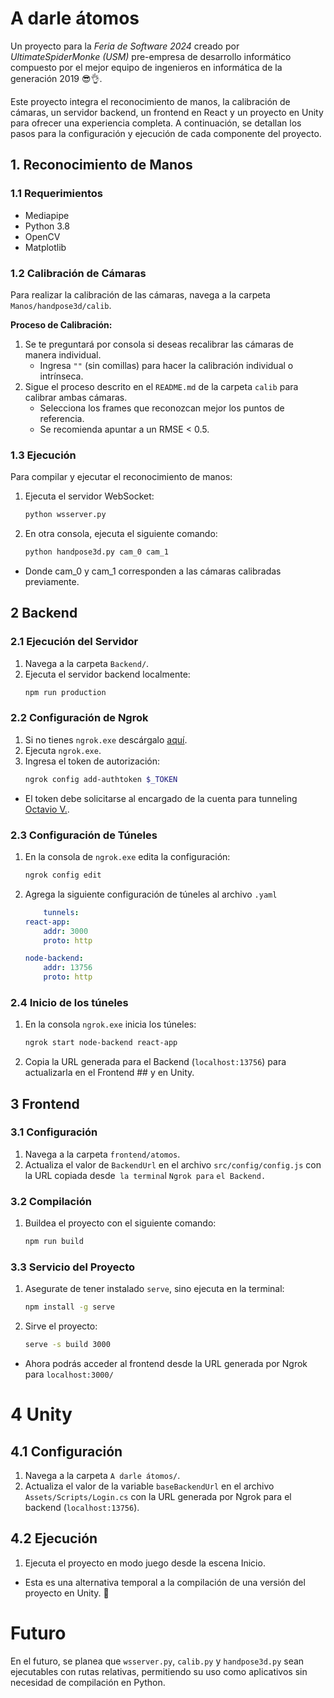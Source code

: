 # A darle átomos
Un proyecto para la _Feria de Software 2024_ creado por _UltimateSpiderMonke (USM)_ pre-empresa de desarrollo informático compuesto por el mejor equipo de ingenieros en informática de la generación 2019 😎👌.  

Este proyecto integra el reconocimiento de manos, la calibración de cámaras, un servidor backend, un frontend en React y un proyecto en Unity para ofrecer una experiencia completa. A continuación, se detallan los pasos para la configuración y ejecución de cada componente del proyecto.

## 1. Reconocimiento de Manos

### 1.1 Requerimientos

- Mediapipe
- Python 3.8
- OpenCV
- Matplotlib

### 1.2 Calibración de Cámaras

Para realizar la calibración de las cámaras, navega a la carpeta `Manos/handpose3d/calib`.

**Proceso de Calibración:**
1. Se te preguntará por consola si deseas recalibrar las cámaras de manera individual.
   - Ingresa `""` (sin comillas) para hacer la calibración individual o intrínseca.
2. Sigue el proceso descrito en el `README.md` de la carpeta `calib` para calibrar ambas cámaras.
   - Selecciona los frames que reconozcan mejor los puntos de referencia.
   - Se recomienda apuntar a un RMSE < 0.5.

### 1.3 Ejecución

Para compilar y ejecutar el reconocimiento de manos:

1. Ejecuta el servidor WebSocket:
   ```bash
   python wsserver.py
2. En otra consola, ejecuta el siguiente comando:
   ```bash
   python handpose3d.py cam_0 cam_1
- Donde cam_0 y cam_1 corresponden a las cámaras calibradas previamente.
## 2 Backend
### 2.1 Ejecución del Servidor
1. Navega a la carpeta `Backend/`.
2. Ejecuta el servidor backend localmente:
    ```bash
    npm run production
### 2.2 Configuración de Ngrok
1. Si no tienes `ngrok.exe` descárgalo [aquí](https://dashboard.ngrok.com/get-started/setup/windows).
2. Ejecuta `ngrok.exe`.
3. Ingresa el token de autorización:
    ```bash
    ngrok config add-authtoken $_TOKEN

- El token debe solicitarse al encargado de la cuenta para tunneling [Octavio V.](github.com/CtmOcho/).
### 2.3 Configuración de Túneles
1. En la consola de `ngrok.exe` edita la configuración:
    ```bash
    ngrok config edit
2. Agrega la siguiente configuración de túneles al archivo `.yaml`
    ```yaml
        tunnels:
    react-app:
        addr: 3000
        proto: http
    
    node-backend:
        addr: 13756
        proto: http
### 2.4 Inicio de los túneles
1. En la consola `ngrok.exe` inicia los túneles:
    ```bash 
    ngrok start node-backend react-app
2. Copia la URL generada para el Backend (`localhost:13756`) para actualizarla en el Frontend ## y en Unity.
## 3 Frontend
### 3.1 Configuración
1. Navega a la carpeta `frontend/atomos`.
2. Actualiza el valor de `BackendUrl` en el archivo `src/config/config.js` con la URL copiada desde` la termina`l `Ngrok para` `el Backend.`
### 3.2 Compilación
1. Buildea el proyecto con el siguiente comando:
    ```bash 
    npm run build
### 3.3 Servicio del Proyecto
1. Asegurate de tener instalado `serve`, sino ejecuta en la terminal:
    ```bash
    npm install -g serve
2. Sirve el proyecto:
    ```bash
    serve -s build 3000
- Ahora podrás acceder al frontend desde la URL generada por Ngrok para `localhost:3000/ `

# 4 Unity
## 4.1 Configuración
1. Navega a la carpeta `A darle átomos/`.
2. Actualiza el valor de la variable `baseBackendUrl` en el archivo `Assets/Scripts/Login.cs` con la URL generada por Ngrok para el backend (``localhost:13756``).
## 4.2 Ejecución
1. Ejecuta el proyecto en modo juego desde la escena Inicio.
- Esta es una alternativa temporal a la compilación de una versión del proyecto en Unity. 🥱

# Futuro
En el futuro, se planea que `wsserver.py`, `calib.py` y `handpose3d.py` sean ejecutables con rutas relativas, permitiendo su uso como aplicativos sin necesidad de compilación en Python.



